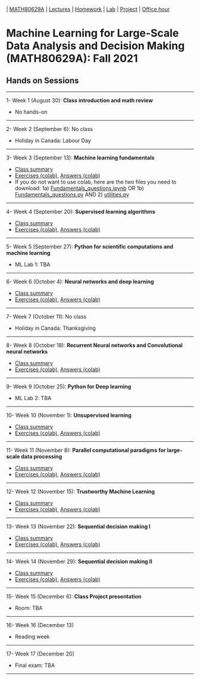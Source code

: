 | [MATH80629A](main.md) | [Lectures](lectures.md) | [Homework](homework.md) | [Lab](lab.md) | [Project](project.md) | [Office hour](office_hr.md)
# Machine Learning for Large-Scale Data Analysis and Decision Making (MATH80629A): Fall 2021

## Hands on Sessions
___
1- Week 1 (August 30): **Class introduction and math review** 
* No hands-on

___
2- Week 2 (September 6): No class
* Holiday in Canada: Labour Day

___
3- Week 3 (September 13): **Machine learning fundamentals** 
- [Class summary]()
- [Exercises (colab)](), [Answers (colab)]()
- If you do not want to use colab, here are the two files you need to download: 1a) [Fundamentals_questions.ipynb]() OR 1b) [Fundamentals_questions.py]() AND 2) [utilities.py]()

___
4- Week 4 (September 20): **Supervised learning algorithms** 
- [Class summary]()
- [Exercises (colab)](), [Answers (colab)]()

___

5- Week 5 (September 27): **Python for scientific computations and machine learning** 
* ML Lab 1: TBA

___
6- Week 6 (October 4): **Neural networks and deep learning** 
- [Class summary]()
- [Exercises (colab)](), [Answers (colab)]() 

___
7- Week 7 (October 11): No class
* Holiday in Canada: Thanksgiving

___
8- Week 8 (October 18): **Recurrent Neural networks and Convolutional neural networks** 
- [Class summary]()
- [Exercises (colab)](), [Answers (colab)]()

___
9- Week 9 (October 25): **Python for Deep learning** 
* ML Lab 2: TBA

___
10- Week 10 (November 1): **Unsupervised learning** 
- [Class summary]()
- [Exercises (colab)](), [Answers (colab)]()

___
11- Week 11 (November 8): **Parallel computational paradigms for large-scale data processing**
- [Class summary]()
- [Exercises (colab)](), [Answers (colab)]()

___
12- Week 12 (November 15): **Trustworthy Machine Learning** 
- [Class summary]()
- [Exercises (colab)](), [Answers (colab)]()

___
13- Week 13 (November 22): **Sequential decision making I** 
- [Class summary]()
- [Exercises (colab)](), [Answers (colab)]()

___
14- Week 14 (November 29): **Sequential decision making II** 
- [Class summary]()
- [Exercises (colab)](), [Answers (colab)]()

___
15- Week 15 (December 6): **Class Project presentation**
* Room: TBA

___
16- Week 16 (December 13)
* Reading week

___
17- Week 17 (December 20)
* Final exam: TBA

___


